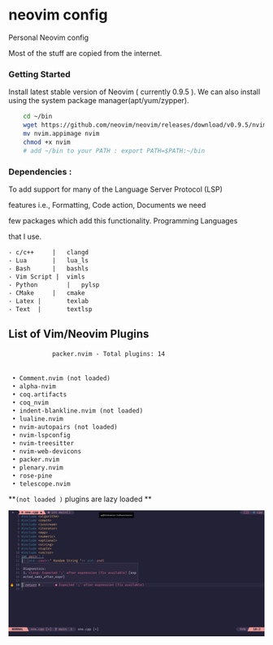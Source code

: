 # neovim config

Personal Neovim config

Most of the stuff are copied from the internet.

### Getting Started

Install latest stable version of Neovim ( currently 0.9.5 ). We can 
also install using the system package manager(apt/yum/zypper).
```bash
	cd ~/bin
	wget https://github.com/neovim/neovim/releases/download/v0.9.5/nvim.appimage
	mv nvim.appimage nvim
	chmod +x nvim
	# add ~/bin to your PATH : export PATH=$PATH:~/bin
```

### Dependencies : 

To add support for many of the Language Server Protocol (LSP)

features i.e., Formatting, Code action, Documents we need 

few packages which add this functionality. Programming Languages 

that I use.

    - c/c++  	|	clangd 
    - Lua    	|	lua_ls 
	- Bash   	|	bashls 
	- Vim Script |  vimls
	- Python		|	pylsp 
	- CMake     | 	cmake
    - Latex | 	    texlab 
	- Text  |	    textlsp 

##  List of Vim/Neovim Plugins

                packer.nvim - Total plugins: 14


     • Comment.nvim (not loaded)
     • alpha-nvim
     • coq.artifacts
     • coq_nvim
     • indent-blankline.nvim (not loaded)
     • lualine.nvim
     • nvim-autopairs (not loaded)
     • nvim-lspconfig
     • nvim-treesitter
     • nvim-web-devicons
     • packer.nvim
     • plenary.nvim
     • rose-pine
     • telescope.nvim


 **`(not loaded )` plugins are lazy loaded **



 ![Screenshots](nvim.png)
